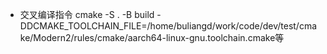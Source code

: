 - 交叉编译指令
cmake -S . -B build -DDCMAKE_TOOLCHAIN_FILE=/home/buliangd/work/code/dev/test/cmake/Modern2/rules/cmake/aarch64-linux-gnu.toolchain.cmake等